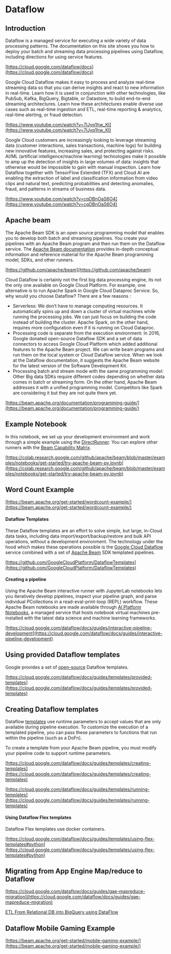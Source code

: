 # Dataflow

## Introduction

Dataflow is a managed service for executing a wide variety of data processing patterns. The documentation on this site shows you how to deploy your batch and streaming data processing pipelines using Dataflow, including directions for using service features.

[https://cloud.google.com/dataflow/docs](https://cloud.google.com/dataflow/docs)

Google Cloud Dataflow makes it easy to process and analyze real-time streaming data so that you can derive insights and react to new information in real-time. Learn how it is used in conjunction with other technologies, like PubSub, Kafka, BigQuery, Bigtable, or Datastore, to build end-to-end streaming architectures. Learn how these architectures enable diverse use cases such as real-time ingestion and ETL, real-time reporting & analytics, real-time alerting, or fraud detection.

[https://www.youtube.com/watch?v=7lJyq1hw_KI](https://www.youtube.com/watch?v=7lJyq1hw_KI)

Google Cloud customers are increasingly looking to leverage streaming data (customer interactions, sales transactions, machine logs) for building new innovative features, increasing sales, and protecting against risks. AI/ML (artificial intelligence/machine learning) technologies make it possible to amp up the detection of insights in large volumes of data: insights that otherwise would be impossible to gain with manual inspection. Learn how Dataflow together with TensorFlow Extended (TFX) and Cloud AI are enabling the extraction of label and classification information from video clips and natural text, predicting probabilities and detecting anomalies, fraud, and patterns in streams of business data.

[https://www.youtube.com/watch?v=cqDBnOaS6O4](https://www.youtube.com/watch?v=cqDBnOaS6O4)


## Apache beam

The Apache Beam SDK is an open source programming model that enables you to develop both batch and streaming pipelines. You create your pipelines with an Apache Beam program and then run them on the Dataflow service. The [Apache Beam documentation](https://beam.apache.org/documentation/) provides in-depth conceptual information and reference material for the Apache Beam programming model, SDKs, and other runners.

[https://github.com/apache/beam](https://github.com/apache/beam)

Cloud Dataflow is certainly not the first big data processing engine, its not the only one available on Google Cloud Platform. For example, one alternative is to run Apache Spark in Google Cloud Dataproc Service. So, why would you choose Dataflow?
There are a few reasons :

* Serverless: We don’t have to manage computing resources. It automatically spins up and down a cluster of virtual machines while running the processing jobs. We can just focus on building the code instead of building the cluster. Apache Spark, on the other hand, requires more configuration even if it is running on Cloud Dataproc.
* Processing code is separate from the execution environment: In 2016, Google donated open-source Dataflow SDK and a set of data connectors to access Google Cloud Platform which added additional features to the Apache Beam project. We can write beam programs and run them on the local system or Cloud Dataflow service. When we look at the Dataflow documentation, it suggests the Apache Beam website for the latest version of the Software Development Kit.
* Processing batch and stream mode with the same programming model: Other Big data SDKs require different codes depending on whether data comes in batch or streaming form. On the other hand, Apache Beam addresses it with a unified programming model. Competitors like Spark are considering it but they are not quite there yet.

[https://beam.apache.org/documentation/programming-guide/](https://beam.apache.org/documentation/programming-guide/)


## Example Notebook

In this notebook, we set up your development environment and work through a simple example using the [DirectRunner](https://beam.apache.org/documentation/runners/direct/). You can explore other runners with the [Beam Capability Matrix](https://beam.apache.org/documentation/runners/capability-matrix/).

[https://colab.research.google.com/github/apache/beam/blob/master/examples/notebooks/get-started/try-apache-beam-py.ipynb](https://colab.research.google.com/github/apache/beam/blob/master/examples/notebooks/get-started/try-apache-beam-py.ipynb)


## Word Count Example

[https://beam.apache.org/get-started/wordcount-example/](https://beam.apache.org/get-started/wordcount-example/)


#### Dataflow Templates 

These Dataflow templates are an effort to solve simple, but large, in-Cloud data tasks, including data import/export/backup/restore and bulk API operations, without a development environment. The technology under the hood which makes these operations possible is the [Google Cloud Dataflow](https://cloud.google.com/dataflow/) service combined with a set of [Apache Beam](https://beam.apache.org/) SDK templated pipelines.

[https://github.com/GoogleCloudPlatform/DataflowTemplates](https://github.com/GoogleCloudPlatform/DataflowTemplates)


#### Creating a pipeline

Using the Apache Beam interactive runner with JupyterLab notebooks lets you iteratively develop pipelines, inspect your pipeline graph, and parse individual PCollections in a read-eval-print-loop (REPL) workflow. These Apache Beam notebooks are made available through [AI Platform Notebooks](https://cloud.google.com/ai-platform/notebooks/docs), a managed service that hosts notebook virtual machines pre-installed with the latest data science and machine learning frameworks.

[https://cloud.google.com/dataflow/docs/guides/interactive-pipeline-development](https://cloud.google.com/dataflow/docs/guides/interactive-pipeline-development)


## Using provided Dataflow templates

Google provides a set of [open-source](https://github.com/GoogleCloudPlatform/DataflowTemplates) Dataflow templates. 

[https://cloud.google.com/dataflow/docs/guides/templates/provided-templates](https://cloud.google.com/dataflow/docs/guides/templates/provided-templates)


## Creating Dataflow templates

Dataflow [templates](https://cloud.google.com/dataflow/docs/templates/overview) use runtime parameters to accept values that are only available during pipeline execution. To customize the execution of a templated pipeline, you can pass these parameters to functions that run within the pipeline (such as a DoFn).

To create a template from your Apache Beam pipeline, you must modify your pipeline code to support runtime parameters.

[https://cloud.google.com/dataflow/docs/guides/templates/creating-templates](https://cloud.google.com/dataflow/docs/guides/templates/creating-templates)

[https://cloud.google.com/dataflow/docs/guides/templates/running-templates](https://cloud.google.com/dataflow/docs/guides/templates/running-templates)


#### Using Dataflow Flex templates

Dataflow Flex templates use docker containers.

[https://cloud.google.com/dataflow/docs/guides/templates/using-flex-templates#python](https://cloud.google.com/dataflow/docs/guides/templates/using-flex-templates#python)


## Migrating from App  Engine Map/reduce to Dataflow

[https://cloud.google.com/dataflow/docs/guides/gae-mapreduce-migration](https://cloud.google.com/dataflow/docs/guides/gae-mapreduce-migration)

[ETL From Relational DB into BigQuery using DataFlow](https://cloud.google.com/solutions/performing-etl-from-relational-database-into-bigquery)


## Dataflow Mobile Gaming Example

[https://beam.apache.org/get-started/mobile-gaming-example/](https://beam.apache.org/get-started/mobile-gaming-example/)
